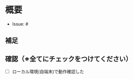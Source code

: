 # 概要

<!--対応したIssue番号を記載する↓-->
- Issue: #

## 補足

## 確認（※全てにチェックをつけてください）

- [ ] ローカル環境(自端末)で動作確認した

<!--本番リリース時、URLに「?template=prd.md」を追加-->
<!--STGリリース時、URLに「?template=stg.md」を追加-->
<!--DEVリリース時、URLに「?template=dev.md」を追加-->
